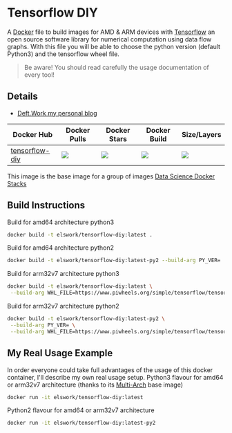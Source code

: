 # Tensorflow DIY

A [Docker](http://docker.com) file to build images for AMD & ARM devices with [Tensorflow](https://www.tensorflow.org/) an open source software library for numerical computation using data flow graphs.
With this file you will be able to choose the python version (default Python3) and the tensorflow wheel file.

> Be aware! You should read carefully the usage documentation of every tool!

## Details

- [Deft.Work my personal blog](http://deft.work/tensorflow_for_raspberry)

| Docker Hub | Docker Pulls | Docker Stars | Docker Build | Size/Layers |
| --- | --- | --- | --- | --- |
| [tensorflow-diy](https://hub.docker.com/r/elswork/tensorflow-diy "elswork/tensorflow-diy on Docker Hub") | [![](https://img.shields.io/docker/pulls/elswork/tensorflow-diy.svg)](https://hub.docker.com/r/elswork/tensorflow-diy "tensorflow-diy on Docker Hub") | [![](https://img.shields.io/docker/stars/elswork/tensorflow-diy.svg)](https://hub.docker.com/r/elswork/tensorflow-diy "tensorflow-diy on Docker Hub") | [![](https://img.shields.io/docker/build/elswork/tensorflow-diy.svg)](https://hub.docker.com/r/elswork/tensorflow-diy "tensorflow-diy on Docker Hub") | [![](https://images.microbadger.com/badges/image/elswork/tensorflow-diy.svg)](https://microbadger.com/images/elswork/tensorflow-diy "tensorflow-diy on microbadger.com") |

This image is the base image for a group of images [Data Science Docker Stacks](https://goo.gl/qvx7Vv)

## Build Instructions

Build for amd64 architecture python3

```sh
docker build -t elswork/tensorflow-diy:latest .
```

Build for amd64 architecture python2

```sh
docker build -t elswork/tensorflow-diy:latest-py2 --build-arg PY_VER= .
```

Build for arm32v7 architecture python3

```sh
docker build -t elswork/tensorflow-diy:latest \
 --build-arg WHL_FILE=https://www.piwheels.org/simple/tensorflow/tensorflow-1.9.0-cp35-none-linux_armv7l.whl .
```

Build for arm32v7 architecture python2

```sh
docker build -t elswork/tensorflow-diy:latest-py2 \
 --build-arg PY_VER= \
 --build-arg WHL_FILE=https://www.piwheels.org/simple/tensorflow/tensorflow-1.9.0-cp27-none-linux_armv7l.whl .
```

## My Real Usage Example

In order everyone could take full advantages of the usage of this docker container, I'll describe my own real usage setup.
Python3 flavour for amd64 or arm32v7 architecture (thanks to its [Multi-Arch](https://blog.docker.com/2017/11/multi-arch-all-the-things/) base image)

```sh
docker run -it elswork/tensorflow-diy:latest
```

Python2 flavour for amd64 or arm32v7 architecture

```sh
docker run -it elswork/tensorflow-diy:latest-py2
```
